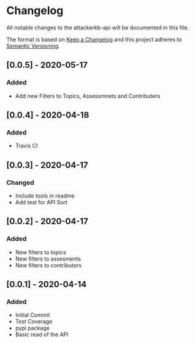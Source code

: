 # Changelog
All notable changes to the attackerkb-api will be documented in this file.

The format is based on [Keep a Changelog](https://keepachangelog.com/en/1.0.0) and this project adheres to [Semantic Versioning](https://semver.org/spec/v2.0.0.html).


## [0.0.5] - 2020-05-17
### Added
- Add new Filters to Topics, Assessmnets and Contributers

## [0.0.4] - 2020-04-18
### Added
- Travis CI

## [0.0.3] - 2020-04-17
### Changed
- Include tools in readme
- Add test for API Sort

## [0.0.2] - 2020-04-17
### Added
- New filters to topics
- New filters to assesments
- New filters to contributors

## [0.0.1] - 2020-04-14
### Added
- Initial Commit
- Test Coverage
- pypi package
- Basic read of the API 

